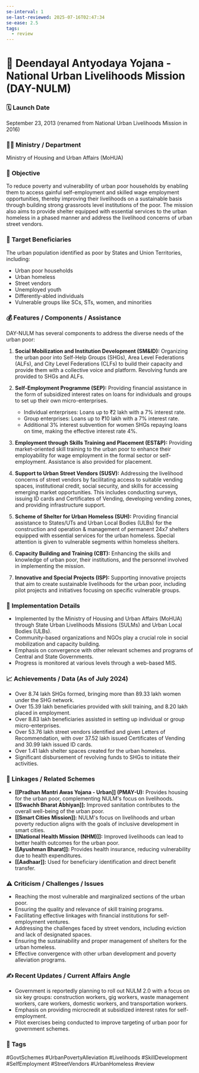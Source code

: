 ```yaml
---
se-interval: 1
se-last-reviewed: 2025-07-16T02:47:34
se-ease: 2.5
tags:
  - review
---
```

# 📌 Deendayal Antyodaya Yojana - National Urban Livelihoods Mission (DAY-NULM)

### 🗓️ **Launch Date**
September 23, 2013 (renamed from National Urban Livelihoods Mission in 2016)

### 🧑‍🏫 **Ministry / Department**
Ministry of Housing and Urban Affairs (MoHUA)

### 🎯 **Objective**
To reduce poverty and vulnerability of urban poor households by enabling them to access gainful self-employment and skilled wage employment opportunities, thereby improving their livelihoods on a sustainable basis through building strong grassroots level institutions of the poor. The mission also aims to provide shelter equipped with essential services to the urban homeless in a phased manner and address the livelihood concerns of urban street vendors.

### 👥 **Target Beneficiaries**
The urban population identified as poor by States and Union Territories, including:
- Urban poor households
- Urban homeless
- Street vendors
- Unemployed youth
- Differently-abled individuals
- Vulnerable groups like SCs, STs, women, and minorities

### 💰 **Features / Components / Assistance**
DAY-NULM has several components to address the diverse needs of the urban poor:

1.  **Social Mobilization and Institution Development (SM&ID):** Organizing the urban poor into Self-Help Groups (SHGs), Area Level Federations (ALFs), and City Level Federations (CLFs) to build their capacity and provide them with a collective voice and platform. Revolving funds are provided to SHGs and ALFs.

2.  **Self-Employment Programme (SEP):** Providing financial assistance in the form of subsidized interest rates on loans for individuals and groups to set up their own micro-enterprises.
    -   Individual enterprises: Loans up to ₹2 lakh with a 7% interest rate.
    -   Group enterprises: Loans up to ₹10 lakh with a 7% interest rate.
    -   Additional 3% interest subvention for women SHGs repaying loans on time, making the effective interest rate 4%.

3.  **Employment through Skills Training and Placement (EST&P):** Providing market-oriented skill training to the urban poor to enhance their employability for wage employment in the formal sector or self-employment. Assistance is also provided for placement.

4.  **Support to Urban Street Vendors (SUSV):** Addressing the livelihood concerns of street vendors by facilitating access to suitable vending spaces, institutional credit, social security, and skills for accessing emerging market opportunities. This includes conducting surveys, issuing ID cards and Certificates of Vending, developing vending zones, and providing infrastructure support.

5.  **Scheme of Shelter for Urban Homeless (SUH):** Providing financial assistance to States/UTs and Urban Local Bodies (ULBs) for the construction and operation & management of permanent 24x7 shelters equipped with essential services for the urban homeless. Special attention is given to vulnerable segments within homeless shelters.

6.  **Capacity Building and Training (CBT):** Enhancing the skills and knowledge of urban poor, their institutions, and the personnel involved in implementing the mission.

7.  **Innovative and Special Projects (ISP):** Supporting innovative projects that aim to create sustainable livelihoods for the urban poor, including pilot projects and initiatives focusing on specific vulnerable groups.

### 📍 **Implementation Details**
-   Implemented by the Ministry of Housing and Urban Affairs (MoHUA) through State Urban Livelihoods Missions (SULMs) and Urban Local Bodies (ULBs).
-   Community-based organizations and NGOs play a crucial role in social mobilization and capacity building.
-   Emphasis on convergence with other relevant schemes and programs of Central and State Governments.
-   Progress is monitored at various levels through a web-based MIS.

### 📈 **Achievements / Data** (As of July 2024)
-   Over 8.74 lakh SHGs formed, bringing more than 89.33 lakh women under the SHG network.
-   Over 15.39 lakh beneficiaries provided with skill training, and 8.20 lakh placed in employment.
-   Over 8.83 lakh beneficiaries assisted in setting up individual or group micro-enterprises.
-   Over 53.76 lakh street vendors identified and given Letters of Recommendation, with over 37.52 lakh issued Certificates of Vending and 30.99 lakh issued ID cards.
-   Over 1.41 lakh shelter spaces created for the urban homeless.
-   Significant disbursement of revolving funds to SHGs to initiate their activities.

### 🧩 **Linkages / Related Schemes**
-   **[[Pradhan Mantri Awas Yojana - Urban]] (PMAY-U):** Provides housing for the urban poor, complementing NULM's focus on livelihoods.
-   **[[Swachh Bharat Abhiyan]]:** Improved sanitation contributes to the overall well-being of the urban poor.
-   **[[Smart Cities Mission]]:** NULM's focus on livelihoods and urban poverty reduction aligns with the goals of inclusive development in smart cities.
-   **[[National Health Mission (NHM)]]:** Improved livelihoods can lead to better health outcomes for the urban poor.
-   **[[Ayushman Bharat]]:** Provides health insurance, reducing vulnerability due to health expenditures.
-   **[[Aadhaar]]:** Used for beneficiary identification and direct benefit transfer.

### ⚠️ **Criticism / Challenges / Issues**
-   Reaching the most vulnerable and marginalized sections of the urban poor.
-   Ensuring the quality and relevance of skill training programs.
-   Facilitating effective linkages with financial institutions for self-employment ventures.
-   Addressing the challenges faced by street vendors, including eviction and lack of designated spaces.
-   Ensuring the sustainability and proper management of shelters for the urban homeless.
-   Effective convergence with other urban development and poverty alleviation programs.

### ✍️ **Recent Updates / Current Affairs Angle**
-   Government is reportedly planning to roll out NULM 2.0 with a focus on six key groups: construction workers, gig workers, waste management workers, care workers, domestic workers, and transportation workers.
-   Emphasis on providing microcredit at subsidized interest rates for self-employment.
-   Pilot exercises being conducted to improve targeting of urban poor for government schemes.

### 🔗 **Tags**
#GovtSchemes #UrbanPovertyAlleviation #Livelihoods #SkillDevelopment #SelfEmployment #StreetVendors #UrbanHomeless
#review